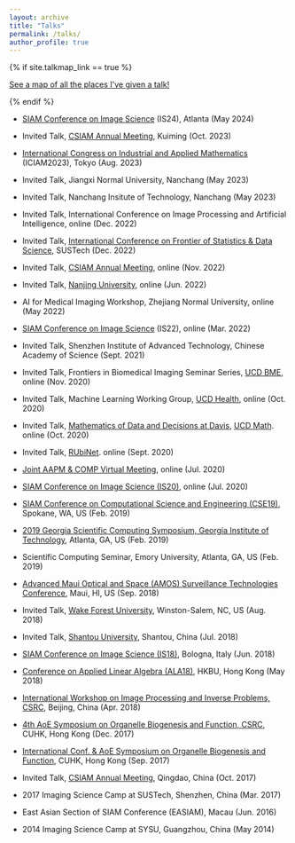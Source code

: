 ```yaml
---
layout: archive
title: "Talks"
permalink: /talks/
author_profile: true
---
```


{% if site.talkmap_link == true %}

<p style="text-decoration:underline;"><a href="/talkmap.html">See a map of all the places I've given a talk!</a></p>

{% endif %}

- [SIAM Conference on Image Science](https://meetings.siam.org/sess/dsp_programsess.cfm?SESSIONCODE=79079) (IS24), Atlanta (May 2024)

- Invited Talk, [CSIAM Annual Meeting](https://meeting.csiam.org.cn/#/2023/), Kuiming (Oct. 2023)
  
- [International Congress on Industrial and Applied Mathematics](https://iciam2023.org/registered_data?id=00963#02395) (ICIAM2023), Tokyo (Aug. 2023)
  
-	Invited Talk, Jiangxi Normal University, Nanchang (May 2023)
  
-	Invited Talk, Nanchang Insitute of Technology, Nanchang (May 2023)
  
-	Invited Talk, International Conference on Image Processing and Artificial Intelligence, online (Dec. 2022)
  
-	Invited Talk, [International Conference on Frontier of Statistics & Data Science](https://stat-ds.sustech.edu.cn/portal/meeting/index/id/10), SUSTech (Dec. 2022)
  
-	Invited Talk, [CSIAM Annual Meeting](https://meeting.csiam.org.cn/#/2022/), online (Nov. 2022)
  
-	Invited Talk, [Nanjing University](https://math.nju.edu.cn/en/Events/Seminars/20220621/i223964.html), online  (Jun. 2022)
  
-	AI for Medical Imaging Workshop, Zhejiang Normal University, online (May 2022)
  
- [SIAM Conference on Image Science](https://www.siam.org/conferences/cm/conference/is22) (IS22), online (Mar. 2022)

- Invited Talk, Shenzhen Institute of Advanced Technology, Chinese Academy of Science (Sept. 2021)

- Invited Talk, Frontiers in Biomedical Imaging Seminar Series, [UCD BME](https://bme.ucdavis.edu/), online (Nov. 2020)

- Invited Talk, Machine Learning Working Group, [UCD Health](https://health.ucdavis.edu/welcome/), online (Oct. 2020)

- Invited Talk, [Mathematics of Data and Decisions at Davis](https://sites.google.com/view/maddd), [UCD Math](https://www.math.ucdavis.edu/). online (Oct. 2020)

- Invited Talk, [RUbiNet](https://www.ece.ucdavis.edu/~chuah/rubinet/index.html). online (Sept. 2020)	

- [Joint AAPM & COMP Virtual Meeting](https://w3.aapm.org/meetings/2020AM/), online (Jul. 2020)

- [SIAM Conference on Image Science (IS20)](https://www.siam.org/conferences/cm/conference/is20), online (Jul. 2020)

- [SIAM Conference on Computational Science and Engineering (CSE19)](https://www.siam.org/conferences/cm/conference/cse19), Spokane, WA, US (Feb. 2019)

- [2019 Georgia Scientific Computing Symposium, Georgia Institute of Technology](https://math.gatech.edu/events/2019-georgia-scientific-computing-symposium), Atlanta, GA, US (Feb. 2019)

- Scientific Computing Seminar, Emory University, Atlanta, GA, US (Feb. 2019)

- [Advanced Maui Optical and Space (AMOS) Surveillance Technologies Conference](https://amostech.com/), Maui, HI, US (Sep. 2018)

- Invited Talk, [Wake Forest University](https://www.wfu.edu/), Winston-Salem, NC, US (Aug. 2018)

- Invited Talk, [Shantou University](https://english.stu.edu.cn/), Shantou, China (Jul. 2018)

- [SIAM Conference on Image Science (IS18)](https://www.siam-is18.dm.unibo.it/), Bologna, Italy (Jun. 2018)

- [Conference on Applied Linear Algebra (ALA18)](https://www.math.hkbu.edu.hk/siam-ala18/), HKBU, Hong Kong (May 2018)

- [International Workshop on Image Processing and Inverse Problems, CSRC](https://www.csrc.ac.cn/en/event/workshop/2017-12-27/78.html), Beijing, China (Apr. 2018)

- [4th AoE Symposium on Organelle Biogenesis and Function, CSRC](https://www.cuhk.edu.hk/centre/ccdb/aoesymposium4/), CUHK, Hong Kong (Dec. 2017)

- [International Conf. & AoE Symposium on Organelle Biogenesis and Function](https://www.cuhk.edu.hk/centre/iCell/newsevents.html), CUHK, Hong Kong (Sep. 2017)

- Invited Talk, [CSIAM Annual Meeting](https://csiam.org.cn/english/article/detail/id/880.html), Qingdao, China (Oct. 2017)

- 2017 Imaging Science Camp at SUSTech, Shenzhen, China (Mar. 2017)

- East Asian Section of SIAM Conference (EASIAM), Macau (Jun. 2016)

- 2014 Imaging Science Camp at SYSU, Guangzhou, China (May 2014)

&nbsp;

&nbsp;

&nbsp;
